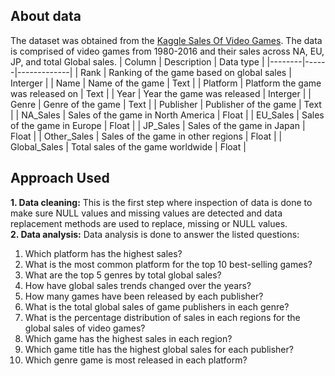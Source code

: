 ## About data
The dataset was obtained from the [Kaggle Sales Of Video Games](https://www.kaggle.com/datasets/arslanali4343/sales-of-video-games). The data is comprised of video games from 1980-2016 and their sales across NA, EU, JP, and total Global sales.
| Column    | Description | Data type    |
|--------|------|-------------|
| Rank    | Ranking of the game based on global sales   | Interger    |
| Name    | Name of the game  | Text      |
| Platform    | Platform the game was released on  | Text    |
| Year    | Year the game was released  | Interger      |
| Genre    | Genre of the game   | Text    |
| Publisher    | Publisher of the game  | Text      |
| NA_Sales    | Sales of the game in North America   | Float    |
| EU_Sales    | Sales of the game in Europe  | Float      |
| JP_Sales    | Sales of the game in Japan   | Float    |
| Other_Sales    | Sales of the game in other regions  | Float      |
| Global_Sales    | Total sales of the game worldwide   | Float    |
## Approach Used
**1. Data cleaning:** This is the first step where inspection of data is done to make sure NULL values and missing values are detected and data replacement methods are used to replace, missing or NULL values.  
**2. Data analysis:** Data analysis is done to answer the listed questions:
1. Which platform has the highest sales?
2. What is the most common platform for the top 10 best-selling games?
3. What are the top 5 genres by total global sales?
4. How have global sales trends changed over the years?
5. How many games have been released by each publisher?
6. What is the total global sales of game publishers in each genre?
7. What is the percentage distribution of sales in each regions for the global sales of video games?
8. Which game has the highest sales in each region?
9. Which game title has the highest global sales for each publisher?
10. Which genre game is most released in each platform?


